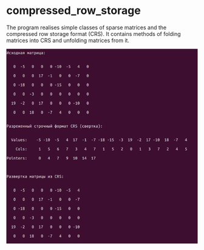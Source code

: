 # compressed_row_storage

The program realises simple classes of sparse matrices and the compressed row storage format (CRS).
It contains methods of folding matrices into CRS and unfolding matrices from it.

![image](./crs.png)